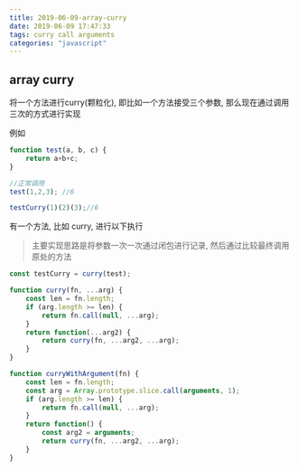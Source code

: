 ```yaml
---
title: 2019-06-09-array-curry
date: 2019-06-09 17:47:33
tags: curry call arguments
categories: "javascript"
---
```


## array curry

将一个方法进行curry(颗粒化), 即比如一个方法接受三个参数, 那么现在通过调用三次的方式进行实现

例如

```js
function test(a, b, c) {
    return a+b+c;
}

//正常调用
test(1,2,3); //6

testCurry(1)(2)(3);//6
```

有一个方法, 比如 curry, 进行以下执行

> 主要实现思路是将参数一次一次通过闭包进行记录, 然后通过比较最终调用原处的方法

```js
const testCurry = curry(test);

function curry(fn, ...arg) {
    const len = fn.length;
    if (arg.length >= len) {
        return fn.call(null, ...arg);
    }
    return function(...arg2) {
        return curry(fn, ...arg2, ...arg);
    }
}

function curryWithArgument(fn) {
    const len = fn.length;
    const arg = Array.prototype.slice.call(arguments, 1);
    if (arg.length >= len) {
        return fn.call(null, ...arg);
    }
    return function() {
        const arg2 = arguments;
        return curry(fn, ...arg2, ...arg);
    }
}

```

